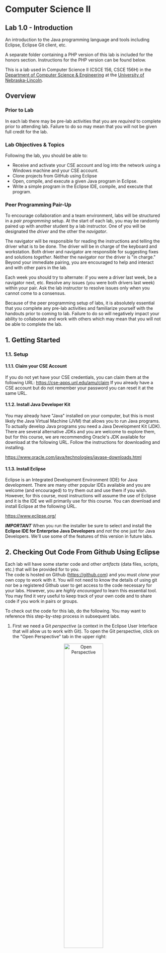 # Computer Science II
## Lab 1.0 - Introduction

An introduction to the Java programming language and tools 
including Eclipse, Eclipse Git client, etc.  

A separate folder containing a PHP version of this lab is
included for the honors section.  Instructions for the PHP
version can be found below.

This is a lab used in Computer Science II (CSCE 156, CSCE 156H) 
in the [Department of Computer Science & Engineering](https://cse.unl.edu) 
at the [University of Nebraska-Lincoln](https://unl.edu).

## Overview

### Prior to Lab

In each lab there may be pre-lab activities that you are *required* 
to complete prior to attending lab.  Failure to do so may mean that 
you will not be given full credit for the lab.  

### Lab Objectives & Topics
Following the lab, you should be able to:
* Receive and activate your CSE account and log into the network 
  using a Windows machine and your CSE account.
* Clone projects from GitHub using Eclipse
* Open, compile, and execute a given Java program in Eclipse.
* Write a simple program in the Eclipse IDE, compile, and 
  execute that program.


### Peer Programming Pair-Up

To encourage collaboration and a team environment, labs will be
structured in a *pair programming* setup.  At the start of
each lab, you may be randomly paired up with another student by
a lab instructor.  One of you will be designated the *driver* 
and the other the *navigator*.  

The navigator will be responsible for reading the instructions 
and telling the driver what is to be done.  The driver will be 
in charge of the keyboard and workstation.  Both driver and 
navigator are responsible for suggesting fixes and solutions 
*together*.  Neither the navigator nor the driver is "in charge."  
Beyond your immediate pairing, you are encouraged to help and 
interact and with other pairs in the lab.

Each week you should try to alternate: if you were a driver 
last week, be a navigator next, etc.  Resolve any issues (you 
were both drivers last week) within your pair.  Ask the lab 
instructor to resolve issues only when you cannot come to a 
consensus.  

Because of the peer programming setup of labs, it is absolutely 
essential that you complete any pre-lab activities and familiarize
yourself with the handouts prior to coming to lab.  Failure to do
so will negatively impact your ability to collaborate and work with 
others which may mean that you will not be able to complete the
lab.  

## 1. Getting Started

### 1.1. Setup

#### 1.1.1. Claim your CSE Account  

If you do not yet have your CSE credentials, you can claim them
at the following URL: https://cse-apps.unl.edu/amu/claim 
If you already have a CSE account but do not remember your 
password you can reset it at the same URL. 

#### 1.1.2. Install Java Developer Kit  

You may already have "Java" installed on your computer, but this
is most likely the Java Virtual Machine (JVM) that allows you to
run Java programs.  To actually develop Java programs you need a
Java Development Kit (JDK).  There are several alternative JDKs
and you are welcome to explore them, but for this course, we are
recommending Oracle's JDK available for download at the following
URL.  Follow the instructions for downloading and installing.

https://www.oracle.com/java/technologies/javase-downloads.html

#### 1.1.3. Install Eclipse

Eclipse is an Integrated Development Environment (IDE) for 
Java development.  There are many other popular IDEs available 
and you are welcome (and encouraged) to try them out and use 
them if you wish.  However, for this course, most instructions
will assume the use of Eclipse and it is the IDE we will 
primarily use for this course.  You can download and install
Eclipse at the following URL.

https://www.eclipse.org/

***IMPORTANT*** When you run the installer be sure to select and
install the **Eclipse IDE for Enterprise Java Developers** and
*not* the one just for Java Developers.  We'll use some of the 
features of this version in future labs.

## 2. Checking Out Code From Github Using Eclipse

Each lab will have some starter code and other *artifacts* 
(data files, scripts, etc.) that will be provided for to you.  
The code is hosted on Github (https://github.com) and you must 
*clone* your own copy to work with it.  You will not need to 
know the details of using git nor be a registered Github user 
to get access to the code necessary for your labs.  However, 
you are *highly encouraged* to learn this essential tool.  
You may find it very useful to keep track of your own code 
and to share code if you work in pairs or groups.  

To check out the code for this lab, do the following.  You may 
want to reference this step-by-step process in subsequent labs.

1. First we need a Git *perspective* (a context in the Eclipse 
User Interface that will allow us to work with Git).  To open 
the Git perspective, click on the "Open Perspective" tab in the 
upper right:  
<p align="center">
<img src="images/eclipseOpenPerspectiveMarkUp.png" alt="Open Perspective" width="50%"/>
</p>  

2. Select "Git" from the menu and click `OK`  

3. Click the "Clone a Git repository" in the Git Repositories 
navigation menu:
<p align="center">
<img src="images/eclipseGitRepoMarkUp.png" alt="Clone a Git repository" width="50%"/>
</p>  

4. Copy/paste or type into the URI field, the URL: 
   https://github.com/cbourke/CSCE156-Lab01  
<p align="center">
<img src="images/eclipseCloneDialogAMarkUp.png" alt="URL" width="50%"/>
</p>

5. Click `Next`; once Eclipse has grabbed the project, the 
"master" branch should be selected (checkbox); click `Next` 
again.  
<p align="center">
<img src="images/eclipseCloneDialogBMarkUp.png" alt="URL" width="50%"/>
</p>

6. Select the directory where you want your project to be saved.  
Caution: the default option may not correspond to your default 
workspace.  You will want to change it to your workspace.  Mark 
the "Import all existing projects after clone finishes" checkbox 
option or you will need to manually import the cloned project 
into Eclipse.  
<p align="center">
<img src="images/eclipseCloneDialogCMarkUp.png" alt="URL" width="50%"/>
</p>

7. Switch back to your Java or JavaEE perspective and you can 
see your cloned project.  

# Java

All students should complete this Java section, even if you are 
already familiar with Java, in order to familiarize yourself 
with how labs will work for the semester.  Only those

## 3.1 Running & Editing Programs

### 3.1.1 Running a Program

We will now familiarize you with Eclipse by editing an existing
project's code.

1. Expand the `src` directory.  Under this we have a *package* named 
`unl.cse`.  Java classes are organized in a hierarchy of packages.
Packages correspond to actual directories in your file system.  

2. Expand the package and you'll find several *classes*.	All Java code 
must be contained in a class.  This is in contrast to other languages 
that may allow global variables or allow functions to exist without an 
object or a class.

3. Double click on the `StatisticsDemo` class to open it in the Eclipse 
editor.  This class contains a main method, `public static void main(String args[])`
In Java, classes are executable only if a main method is defined.  
Classes without a `main` method can be used by other classes, but 
they cannot be run by themselves as an entry point for the Java 
Virtual Machine (JVM).

4. Click on the "play" button as highlighted (click "Proceed" if prompted):
<p align="center">
<img src="images/eclipseScreen.png" alt="Eclipse Screen" width="50%"/>
</p>
5. The output for this program will appear in the "console" tab at the bottom.
6. Click on the console tab and enter the input as specified.

### 3.1.2 Completing the Statistics Program

Though the program runs, it does not output correct answers.  You 
will need to modify these classes to complete the program.

1. Implement the `getMax()` method in the `Statistics` class.  Use the 
`getMin()`	method for directions on syntax.
2. Implement the `getSum()` method in the `Statistics` class.  Use the 
other methods for direction on syntax.
3. Rerun the program to verify that it now works.

### 3.1.3 Modifying the Statistics Program

The program you've completed is interactive in that it prompts the 
user for input.  You will now change the program to instead use *command 
line arguments* to read in the list of numbers directly from the command 
line.

Command line arguments are available to your main method through 
the `args` array of Strings.  The size of this array 
can be obtained by using `args.length` which is an
integer.  Modify your code to iterate through this array and convert 
the arguments to integers using the following snippet of code:

```java
for(int i=0; i<args.length; i++) {
  array[i] = Integer.parseInt(args[i]);
}
```

The *command line* may not be apparent as you are using an IDE.  
However, it is still available to you.  Instead of clicking the "Play" 
button to run your program, click the down arrow right next to it.  
Then select "Run Configurations".  This brings up a dialog box with 
which you can run custom configurations.  Click the Arguments tab and 
enter a space-delimited list of numbers under "Program Arguments"
and click "Run".

## 4. IDE Orientation

In the next activities you'll get more familiar with using Eclipse and the
convenient functionality IDEs provide.  

### 4.1 Using External Libraries

No man is an island.  Good code depends on selecting and (re)using 
standard libraries whenever possible so that you are not continually 
reinventing the wheel.  This activity will familiarize you with how 
to import and use an external Java library.  Java libraries are 
usually packaged into JAR *J*ava *AR*chive files which contain a 
collection of compiled class files and other resources necessary 
to use the library.

1. You'll notice that there are compilation errors in the `Birthday.java` 
file.  This is because this class uses other classes that are not 
available in the standard Java Development Kit (JDK).  It instead 
uses classes from the Joda-Time library; a library of useful classes 
and utilities for dealing with dates, times, intervals, durations, etc.
2. The JAR file, `joda-time-2.0.jar` has been included in the project 
in the `lib` folder.  External libraries are usually kept in a hierarchy 
of folders like this (you can create your own folders by right-clicking 
the project and selecting "New" then "Folder")
3. Right-click the JAR file and select "Build Path" then "Add to Build 
Path."  The library is now included in your project and the compiler 
errors should go away.

### 4.2 Cleaning Up

Though the syntax errors should now be resolved, the code isn't pretty
making it difficult to read and understand.  Eclipse provides a built-in
code formatter functionality.  Typically if you write good code to begin
with it will automatically provide consistent indentation and other 
stylistic features.  It is best practice to get in the habit of writing 
good, clean code automatically.  However, if you need to clean up a file 
in one shot you can do use the auto-formatter feature.  

* On Windows: press `control-shift-f` to reformat the code
* On Mac: press `shift-command-f` to reformat the code

Another issue with the code is that it is using `lower_underscore_casing` 
for some of its variables.  Change the variable names to the preferred 
`lowerCamelCasing` convention in Java.  You could do this manually but 
a neat trick that most IDEs provide is as follows.

1. Highlight the variable name (any instance will do)
2. Right click and select `Refactor` then `Rename`
3. Type the new variable name and hit enter and it will automatically 
be changed for all instances!  

Finally, every *non-trivial* class and method should have documentation.
In Java, it is standard to use doc-style or "javadoc" comments.  Look
at the `Statistics.java` file again to see the format for these style of comments.
Add documentation to this file to complete it.

### 4.3 Finishing The Program

Though the program should have no syntax errors, if you run it, no 
output will be displayed.  You need to complete the program as follows.

1. For the variables, name, month, date, and year, enter your own 
information (your name and your birthday)
2. Add appropriate code (using `System.out.println()`) which prints 
to the standard output a full line) a greeting similar to the following. 
`Greetings, NAME.  Today you are XX years, XX months, and XX days old.`
Of course, the placeholders should be replaced with variable values.  
In Java, variable values can be concatenated with strings using the `+` 
(plus) operator.
3. Add a conditional statement that, if today is the user's birthday 
will output `Happy Birthday`.  If it is not the user's birthday, output 
`Your friends have XX shopping days until your next birthday`
again with an appropriate variable value.
4. Complete your worksheet and demonstrate your working code to a 
lab instructor.

## 5. Testing, Submitting, & Grading your lab

### 5.1 Testing

Every lab will come with a collection of test files that contain 
a suite of *unit tests* using the JUnit testing framework.  Before
you submit your lab, you should run these tests locally to verify 
that your code is correct.  

1. Open the `StatisiticsTests.java` source file in the `src/test/java`
source folder.  This file contains several unit tests written using
JUnit *annotations*.  You are encouraged to explore how these tests
are written and work and to even add your own tests but otherwise, 
the file is complete.
2. Run the test suite by clicking the usual "Play" button.  A report
will be presented in a JUnit tab detailing which test cases pass and
which fail along with expected output and the actual output (for 
failed test cases).  
3. Address any issues or failing tests by debugging your code and 
rerun the test suite until all tests pass.

### 5.2 Submitting

Many of your assignments will include a programming portion that will 
require you to hand in *soft-copy* source files for graders to 
compile and evaluate.  To do this, you will use a web-based handin 
program.  After handing your file(s) in, you can then grade them by 
using the web grader.  To demonstrate, do the following.

1. Open a browser to https://cse-apps.unl.edu/handin
2. Login with your **CSE credentials**
3. Click on Lab 1.0 and hand in the `Statistics.java` source file.  
You can either click the large 
"handin" area and select the file or you can drag-drop the files.  You 
will be able to re-handin the same file as many times as you want up 
until the due date.

### 5.3 Grading

Now that the file has been handed in, you can "grade" yourself 
by using the webgrader

1. Open a new tab/window and point your browser 
to https://cse.unl.edu/~cse156/grade (depending on your section, this 
URL may be different).
2. Fill the form with your CSE login and password, select the 
appropriate assignment and click "Grade"
3. Observe the expected output and compare it to your output to be
sure that your program is correct.  

For labs, the grader script simply runs the provided JUnit test
suite, but it *may* run additional or modified tests.  In any case,
be sure your code compiles, runs and passes all tests in the
webgrader.  Address any issues and resubmit as many times as you 
like up to the due date.

# PHP 

Only those in the Honors section need to complete this section on
PHP.

The project you checked out from GitHub contains a `php` folder 
which contains several PHP scripts.  To run these scripts you 
will need a PHP interpreter.  To do this, we will reclone the
project from the CSE command line.

1. Open Putty (https://putty.org/, Windows) or terminal (Mac) and 
login to the cse server using your CSE credentials.
2. Clone the project from github using the following command.  
`git clone https://github.com/cbourke/CSCE156-Lab01`
3. Open the file, `statistics.php` in the text editor of your choice.
If you are familiar with the command line, pico, emacs, or vi are 
good text editors.  Otherwise, you can review our BYOD setup video:  
https://www.youtube.com/watch?v=6UaJ2zFs7VQ&list=PL4IH6CVPpTZVkiEnCEOdGbYsFEdtKc5Bx
4. The script prompts the user to enter a number of integers 
and computes several statistics (minimum, maximum, average, sum) and 
outputs the results.  Most of the program's framework has been provided 
for you.  In this activity, you will write the remainder of the program.
5. To run the script from the command line, execute the following command.  
`php statistics.php`
6. Though the script runs, it does not output the correct values.  
To get it to work, you will need to implement the following two 
functions:
* `getMax($array)` - This method should return the maximum of the 
elements in the array.
* `getSum($array)` - This method should return the sum of the 
elements in the array.
7. Rerun your program to check that it works.

## Modifying The Script

The program you've completed is interactive in that it prompts the 
user for input.  You will now change the script to instead use 
command line arguments to read in the list of numbers directly 
from the command line.

PHP supports command line arguments by providing a built-in array, 
`$argv` which is 0-indexed.  Note: the first element in this array 
is the script's name, so you will need to process starting from 
index 1.  Once you have made the appropriate changes, you should 
be able to execute your script as follows:
`php statistics.php 10 20 30 40`

## PHP in a Dynamic Webpage

You will now utilize PHP in a dynamic, interactive web page.  The 
webserver is responsible for handling requests from clients 
(browsers), executing the proper PHP script(s) and returning the 
output (HTML) to the client.  This activity will have you finishing 
two PHP pages that reads a user's name and birthday and tells them 
how old they are.

1. The Apache webserver on CSE has been setup so that each user 
can place files into a `public_html` directory and these files will 
be available through a web browser.  To create this directory, use 
the following command:
`mkdir public_html`
2. Make sure your `public_html` directory world-executable using 
this command:
`chmod go+x public_html`
3. Copy the `birthday.php` and `birthday_result.php` files into 
your `public_html` directory and make them world-readable using 
the command:
`chmod o+r *.php`
3. Open a web browser using the URL, http://cse.unl.edu/~login/birthday.php
`login` replaced with your CSE login.	You will need to modify the 
scripts to get them working properly.  

The `birthday.php` page should render in your web browser without 
any problems.  However, it is incomplete.  Take these steps to get 
it in working order.

1. There are several months missing from the drop down menu.  Include 
them by modifying the code that builds the `$month` array.
2. Modify the code as indicated to populate the `Date` drop 
down menu so that dates 1 thru 31 appear.  Use the year drop 
down menu as a model.

The HyperText Transfer Protocol (HTTP) allows clients to 
`POST` data to another page for processing.  You'll notice that your 
HTML form in `birthday.php` is configured to post its results to 
`birthday_result.php`.  Parameters posted to this page are specified 
by the input elements in the HTML form using the name property.  In 
the result page, these parameters are available through the `$_POST`
array.  This is an associative array (indexed by strings).  You can 
get the posted values using the syntax: `$name = $_POST['name'];`
where `'name'` is replaced with the name of the form value.

1. Modify the result page to pull the values posted from the form page.
2. Also modify the script as indicated to print the appropriate message.  
If today is the user's birthday, print `Happy Birthday!`, otherwise print 
`Your friends have XX shopping days until your next birthday` where `XX` 
is the appropriate variable value.  Note: strings can be concatenated 
with variable values in PHP by using the period operator.  An example:
```php
print "This is PHP, version " . $version . ", have fun!";
```

## Submitting and Grading Your Program

Submit the `statistics.php` file to the webhandin and grade
yourself with the webgrader to complete your lab.

## Advanced Activity (Optional)

Enter an invalid birthdate into your web page and observe 
what happens.  Is this behavior ideal?  Think about some 
alternatives to handle invalid dates.

Most web pages utilize some JavaScript or JavaScript frameworks 
or libraries to make the web page dynamic.  Dates are usually 
entered by having a calendar-like popup appear and have the 
users click actual dates on the calendar.  This provides a 
much better user experience and has the added benefit of 
preventing invalid dates.  

Familiarize yourself with jQuery and in particular, the "Datepicker" 
jQuery UI plugin (http://jqueryui.com/demos/datepicker/#dropdown-month-year) 
and integrate it into your PHP page.  Note: changes will need 
to be made to both the input and the result page.

